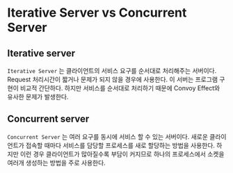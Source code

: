 # Iterative Server vs Concurrent Server

## Iterative server 

`Iterative Server` 는 클라이언트의 서비스 요구를 순서대로 처리해주는 서버이다. Request 처리시간이 짧거나 문제가 되지 않을 경우에 사용한다. 이 서버는 프로그램 구현이 비교적 간단하다. 하지만 서비스를 순서대로 처리하기 때문에 Convoy Effect와 유사한 문제가 발생한다.

## Concurrent server

`Concurrent Server` 는 여러 요구를 동시에 서비스 할 수 있는 서버이다. 새로운 클라이언트가 접속할 때마다 서비스를 담당할 프로세스를 새로 할당하는 방법을 사용한다. 하지만 이런 경우 클라이언트가 많아질수록 부담이 커지므로 하나의 프로세스에서 소켓을 여러개 생성하는 방법을 주로 사용한다.

